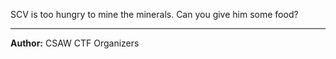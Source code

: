 SCV is too hungry to mine the minerals. Can you give him some food?

---
**Author:** CSAW CTF Organizers